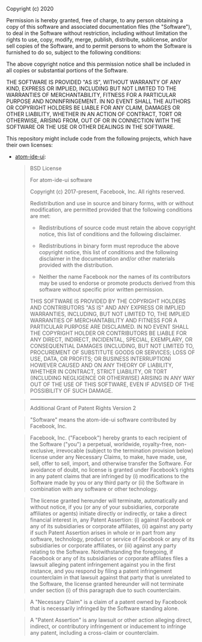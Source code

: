 Copyright (c) 2020

Permission is hereby granted, free of charge, to any person obtaining
a copy of this software and associated documentation files (the
"Software"), to deal in the Software without restriction, including
without limitation the rights to use, copy, modify, merge, publish,
distribute, sublicense, and/or sell copies of the Software, and to
permit persons to whom the Software is furnished to do so, subject to
the following conditions:

The above copyright notice and this permission notice shall be
included in all copies or substantial portions of the Software.

THE SOFTWARE IS PROVIDED "AS IS", WITHOUT WARRANTY OF ANY KIND,
EXPRESS OR IMPLIED, INCLUDING BUT NOT LIMITED TO THE WARRANTIES OF
MERCHANTABILITY, FITNESS FOR A PARTICULAR PURPOSE AND
NONINFRINGEMENT. IN NO EVENT SHALL THE AUTHORS OR COPYRIGHT HOLDERS BE
LIABLE FOR ANY CLAIM, DAMAGES OR OTHER LIABILITY, WHETHER IN AN ACTION
OF CONTRACT, TORT OR OTHERWISE, ARISING FROM, OUT OF OR IN CONNECTION
WITH THE SOFTWARE OR THE USE OR OTHER DEALINGS IN THE SOFTWARE.

This repository might include code from the following projects, which have their own licenses:

- [atom-ide-ui](https://github.com/facebookarchive/atom-ide-ui/blob/master/LICENSE):
  > BSD License
  >
  > For atom-ide-ui software
  >
  > Copyright (c) 2017-present, Facebook, Inc. All rights reserved.
  >
  > Redistribution and use in source and binary forms, with or without modification,
  > are permitted provided that the following conditions are met:
  >
  > - Redistributions of source code must retain the above copyright notice, this
  >   list of conditions and the following disclaimer.
  >
  > - Redistributions in binary form must reproduce the above copyright notice,
  >   this list of conditions and the following disclaimer in the documentation
  >   and/or other materials provided with the distribution.
  >
  > - Neither the name Facebook nor the names of its contributors may be used to
  >   endorse or promote products derived from this software without specific
  >   prior written permission.
  >
  > THIS SOFTWARE IS PROVIDED BY THE COPYRIGHT HOLDERS AND CONTRIBUTORS "AS IS" AND
  > ANY EXPRESS OR IMPLIED WARRANTIES, INCLUDING, BUT NOT LIMITED TO, THE IMPLIED
  > WARRANTIES OF MERCHANTABILITY AND FITNESS FOR A PARTICULAR PURPOSE ARE
  > DISCLAIMED. IN NO EVENT SHALL THE COPYRIGHT HOLDER OR CONTRIBUTORS BE LIABLE FOR
  > ANY DIRECT, INDIRECT, INCIDENTAL, SPECIAL, EXEMPLARY, OR CONSEQUENTIAL DAMAGES
  > (INCLUDING, BUT NOT LIMITED TO, PROCUREMENT OF SUBSTITUTE GOODS OR SERVICES;
  > LOSS OF USE, DATA, OR PROFITS; OR BUSINESS INTERRUPTION) HOWEVER CAUSED AND ON
  > ANY THEORY OF LIABILITY, WHETHER IN CONTRACT, STRICT LIABILITY, OR TORT
  > (INCLUDING NEGLIGENCE OR OTHERWISE) ARISING IN ANY WAY OUT OF THE USE OF THIS
  > SOFTWARE, EVEN IF ADVISED OF THE POSSIBILITY OF SUCH DAMAGE.

  > -----------------------------
  > Additional Grant of Patent Rights Version 2

  > "Software" means the atom-ide-ui software contributed by Facebook, Inc.

  > Facebook, Inc. ("Facebook") hereby grants to each recipient of the Software
  > ("you") a perpetual, worldwide, royalty-free, non-exclusive, irrevocable
  > (subject to the termination provision below) license under any Necessary
  > Claims, to make, have made, use, sell, offer to sell, import, and otherwise
  > transfer the Software. For avoidance of doubt, no license is granted under
  > Facebook’s rights in any patent claims that are infringed by (i) modifications
  > to the Software made by you or any third party or (ii) the Software in
  > combination with any software or other technology.

  > The license granted hereunder will terminate, automatically and without notice,
  > if you (or any of your subsidiaries, corporate affiliates or agents) initiate
  > directly or indirectly, or take a direct financial interest in, any Patent
  > Assertion: (i) against Facebook or any of its subsidiaries or corporate
  > affiliates, (ii) against any party if such Patent Assertion arises in whole or
  > in part from any software, technology, product or service of Facebook or any of
  > its subsidiaries or corporate affiliates, or (iii) against any party relating
  > to the Software. Notwithstanding the foregoing, if Facebook or any of its
  > subsidiaries or corporate affiliates files a lawsuit alleging patent
  > infringement against you in the first instance, and you respond by filing a
  > patent infringement counterclaim in that lawsuit against that party that is
  > unrelated to the Software, the license granted hereunder will not terminate
  > under section (i) of this paragraph due to such counterclaim.

  > A "Necessary Claim" is a claim of a patent owned by Facebook that is
  > necessarily infringed by the Software standing alone.

  > A "Patent Assertion" is any lawsuit or other action alleging direct, indirect,
  > or contributory infringement or inducement to infringe any patent, including a
  > cross-claim or counterclaim.

